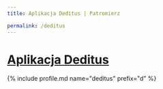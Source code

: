 ```yaml
---
title: Aplikacja Deditus | Patromierz

permalink: /deditus
---
```


# [Aplikacja Deditus](https://patronite.pl/deditus)

{% include profile.md name="deditus" prefix="d" %}
